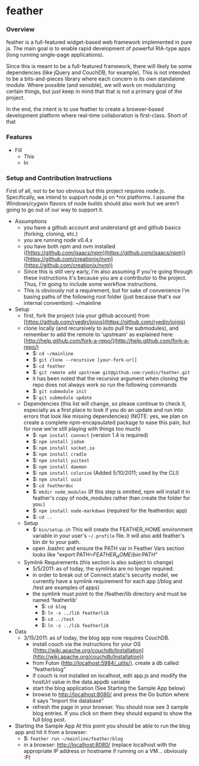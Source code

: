 feather
======

### Overview
feather is a full-featured widget-based web framework implemented in pure js. 
The main goal is to enable rapid development of powerful RIA-type apps (long running single-page applications).

Since this is meant to be a full-featured framework, there will likely be some dependencies (like jQuery and CouchDB, for example). 
This is not intended to be a bits-and-pieces library where each concern is its own standalone module. 
Where possible (and sensible), we will work on modularizing certain things, but just keep in mind that that is not a primary goal of the project.

In the end, the intent is to use feather to create a browser-based development platform where real-time collaboration is first-class.
Short of that

### Features

- Fill
  - This
  - In

### Setup and Contribution Instructions
First of all, not to be too obvious but this project requires node.js. Specifically, we intend to support node.js on *nix platforms.
I assume the Windows/cygwin flavors of node builds should also work but we aren't going to go out of our way to support it.

- Assumptions
  - you have a github account and understand git and github basics (forking, cloning, etc.)
  - you are running node v0.4.x
  - you have both npm and nvm installed ([https://github.com/isaacs/npm](https://github.com/isaacs/npm)) ([https://github.com/creationix/nvm](https://github.com/creationix/nvm))
  - Since this is still very early, I'm also assuming if you're going through these instructions it's because you are a contributor to the project. 
Thus, I'm going to include some workflow instructions.
  - This is obviously not a requirement, but for sake of convenience I'm basing paths of the following root folder (just because that's our internal convention): ~/mainline
- Setup 
  - first, fork the project (via your github account) from [https://github.com/ryedin/jojojs](https://github.com/ryedin/jojojs)
  - clone locally (and recursively to auto pull the submodules), and remember to add the remote to 'upstream' as explained here: [http://help.github.com/fork-a-repo/](http://help.github.com/fork-a-repo/)
    - $: `cd ~/mainline`
    - $: `git clone --recursive [your-fork-url]`
    - $: `cd feather`
    - $: `git remote add upstream git@github.com:ryedin/feather.git`
    - it has been noted that the recursive argument when cloning the repo does not always work so run the following commands
    - $: `git submodule init`
    - $: `git submodule update`
  - Dependencies (this list will change, so please continue to check it, especially as a first place to look if you do an update and run into errors that look like missing dependencies) (NOTE: yes, we plan on create a complete npm-encapsulated package to ease this pain, but for now we're still playing with things too much)
    - $: `npm install connect` (version 1.4 is required)
    - $: `npm install jsdom`
    - $: `npm install socket.io`
    - $: `npm install cradle`
    - $: `npm install yuitest`
    - $: `npm install daemon`
    - $: `npm install colorize` (Added 5/10/2011; used by the CLI)
    - $: `npm install uuid`
    - $: `cd featherdoc`
    - $: `mkdir node_modules` (If this step is omitted, npm will install it in feather's copy of node_modules rather than create the folder for you.)
    - $: `npm install node-markdown` (required for the featherdoc app)
    - $: `cd ..`
  - Setup
    - $: `bin/setup.sh` This will create the FEATHER_HOME environment variable in your user's `~/.profile` file.  It will also add feather's bin dir to your path.
    - open .bashrc and ensure the PATH var in Feather Vars section looks like "export PATH=$FEATHER_HOME/bin:$PATH"
  - Symlink Requirements (this section is also subject to change)
    - 5/5/2011: as of today, the symlinks are no longer required.
    - in order to break out of Connect.static's security model, we currently have a symlink requirement for each app (/blog and /test are examples of apps)
    - the symlink must point to the /feather/lib directory and must be named 'featherlib'
      - $: `cd blog`
      - $: `ln -s ../lib featherlib`
      - $: `cd ../test`
      - $: `ln -s ../lib featherlib`
- Data
  - 3/15/2011: as of today, the blog app now requires CouchDB.
      - install couch via the instructions for your OS ([http://wiki.apache.org/couchdb/Installation](http://wiki.apache.org/couchdb/Installation))
      - from Futon ([http://localhost:5984/_utils/](http://localhost:5984/_utils/)), create a db called "featherblog"
      - if couch is not installed on localhost, edit app.js and modify the hostUrl value in the data.appdb variable
      - start the blog application (See Starting the Sample App below)
      - browse to [http://localhost:8080/](http://localhost:8080/) and press the Go button where it says "Import the database"
      - refresh the page in your browser.  You should now see 3 sample blog entries.  If you click on them they should expand to show the full blog post.
- Starting the Sample App
At this point you should be able to run the blog app and hit it from a browser:  
  - $: `feather run ~/mainline/feather/blog`  
  - in a browser: [http://localhost:8080/](http://localhost:8080/)  (replace localhost with the appropriate IP address or hostname if running on a VM... obviously :P) 
